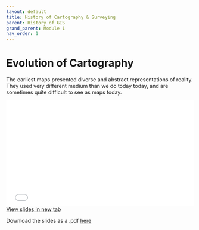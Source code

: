 ```yaml
---
layout: default
title: History of Cartography & Surveying
parent: History of GIS
grand_parent: Module 1
nav_order: 1
---
```



# Evolution of Cartography

The earliest maps presented diverse and abstract representations of reality.  They used very different medium than we do today today, and are sometimes quite difficult to see as maps today.  

<div style="overflow: hidden;
  padding-top: 56.25%;
  position: relative">
  <iframe src="content/EarlyHistoy.html" title="Processes" scrolling="no" frameborder="0"
    style="border: 0;
   height: 100%;
   left: 0;
   position: absolute;
   top: 0;
   width: 100%;">
   <p>Your browser does not support iframes.</p>
 </iframe>
</div>
<a href="content/EarlyHistoy.html" target="_blank">View slides in new tab</a>

Download the slides as a .pdf [here](https://raw.githubusercontent.com/June-Skeeter/Module1_GEOS270/main/docs/content/EarlyHistoy.pdf)
